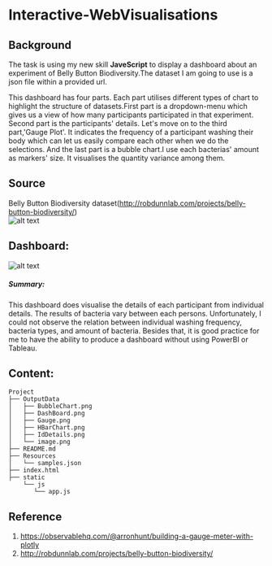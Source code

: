 # Interactive-WebVisualisations


## Background

The task is using my new skill <b>JaveScript</b> to display a dashboard about an experiment of Belly Button Biodiversity.The dataset I am going to use is a json file within a provided url. 
 
This dashboard has four parts. Each part utilises different types of chart to highlight the structure of datasets.First part is a dropdown-menu which gives us a view of how many participants participated in that experiment. Second part is the participants' details. Let's move on to the third part,'Gauge Plot'. It indicates the frequency of a participant washing their body which can let us easily compare each other when we do the selections. And the last part is a bubble chart.I use each bacterias' amount as markers' size. It visualises the quantity variance among them.

## Source

Belly Button Biodiversity dataset(http://robdunnlab.com/projects/belly-button-biodiversity/)   
![alt text](https://github.com/LynHJ/Interactive-WebVisualisations/blob/2fae0b27c3e7de8ab68d6040b93d91fefafb71ba/OutputData/image.png)  



## Dashboard:  

![alt text](https://github.com/LynHJ/Interactive-WebVisualisations/blob/4fbcbac18febfe5cd0de51673d7274ba7d4e211f/OutputData/image.png)

##### Summary: 

This dashboard does visualise the details of each participant from individual details. The results of bacteria vary between each persons. Unfortunately, I could not observe the relation between individual washing frequency, bacteria types, and amount of bacteria. Besides that, it is good practice for me to have the ability to produce a dashboard without using PowerBI or Tableau.

## Content:
```
Project  
├── OutputData
│   ├── BubbleChart.png
│   ├── DashBoard.png
│   ├── Gauge.png
│   ├── HBarChart.png
│   ├── IdDetails.png
│   └── image.png
├── README.md
├── Resources
│   └── samples.json
├── index.html
├── static
    └── js
       └── app.js
```


## Reference

1. https://observablehq.com/@arronhunt/building-a-gauge-meter-with-plotly  
2. http://robdunnlab.com/projects/belly-button-biodiversity/







